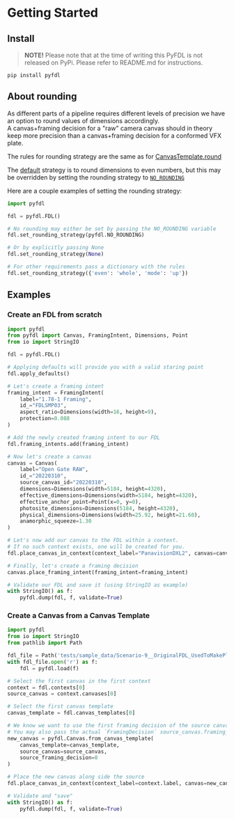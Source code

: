 # Getting Started

## Install
> **NOTE!** Please note that at the time of writing this PyFDL is not released on PyPi. 
> Please refer to README.md for instructions. 
```
pip install pyfdl
```

## About rounding
As different parts of a pipeline requires different levels of precision we have an option to 
round values of dimensions accordingly.  
A canvas+framing decision for a "raw" camera canvas should in theory keep more precision than a 
canvas+framing decision for a conformed VFX plate. 

The rules for rounding strategy are the same as for [CanvasTemplate.round](Classes/common.md#pyfdl.RoundStrategy)


The [default](Classes/common.md#pyfdl.DEFAULT_ROUNDING_STRATEGY) strategy is to round dimensions to 
even numbers, but this may be overridden by setting the rounding strategy to 
[`NO_ROUNDING`](Classes/common.md#pyfdl.NO_ROUNDING)

Here are a couple examples of setting the rounding strategy:
```python
import pyfdl

fdl = pyfdl.FDL()

# No rounding may either be set by passing the NO_ROUNDING variable
fdl.set_rounding_strategy(pyfdl.NO_ROUNDING)

# Or by explicitly passing None
fdl.set_rounding_strategy(None)

# For other requirements pass a dictionary with the rules
fdl.set_rounding_strategy({'even': 'whole', 'mode': 'up'})
```

## Examples
### Create an FDL from scratch

```python
import pyfdl
from pyfdl import Canvas, FramingIntent, Dimensions, Point
from io import StringIO

fdl = pyfdl.FDL()

# Applying defaults will provide you with a valid staring point 
fdl.apply_defaults()

# Let's create a framing intent
framing_intent = FramingIntent(
    label="1.78-1 Framing",
    id_="FDLSMP03",
    aspect_ratio=Dimensions(width=16, height=9),
    protection=0.088
)

# Add the newly created framing intent to our FDL
fdl.framing_intents.add(framing_intent)

# Now let's create a canvas
canvas = Canvas(
    label="Open Gate RAW",
    id_="20220310",
    source_canvas_id="20220310",
    dimensions=Dimensions(width=5184, height=4320),
    effective_dimensions=Dimensions(width=5184, height=4320),
    effective_anchor_point=Point(x=0, y=0),
    photosite_dimensions=Dimensions(5184, height=4320),
    physical_dimensions=Dimensions(width=25.92, height=21.60),
    anamorphic_squeeze=1.30
)

# Let's now add our canvas to the FDL within a context.
# If no such context exists, one will be created for you.
fdl.place_canvas_in_context(context_label="PanavisionDXL2", canvas=canvas)

# Finally, let's create a framing decision
canvas.place_framing_intent(framing_intent=framing_intent)

# Validate our FDL and save it (using StringIO as example)
with StringIO() as f:
    pyfdl.dump(fdl, f, validate=True)
```

### Create a Canvas from a Canvas Template
```python
import pyfdl
from io import StringIO
from pathlib import Path

fdl_file = Path('tests/sample_data/Scenario-9__OriginalFDL_UsedToMakePlate.fdl')
with fdl_file.open('r') as f:
    fdl = pyfdl.load(f)

# Select the first canvas in the first context
context = fdl.contexts[0]
source_canvas = context.canvases[0]

# Select the first canvas template
canvas_template = fdl.canvas_templates[0]

# We know we want to use the first framing decision of the source canvas, so we pass index 0
# You may also pass the actual `FramingDecision` source_canvas.framing_decisions[0]
new_canvas = pyfdl.Canvas.from_canvas_template(
    canvas_template=canvas_template,
    source_canvas=source_canvas,
    source_framing_decision=0
)

# Place the new canvas along side the source 
fdl.place_canvas_in_context(context_label=context.label, canvas=new_canvas)

# Validate and "save"
with StringIO() as f:
    pyfdl.dump(fdl, f, validate=True)
```
